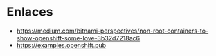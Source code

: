 # Enlaces

* https://medium.com/bitnami-perspectives/non-root-containers-to-show-openshift-some-love-3b32d7218ac6
* https://examples.openshift.pub
